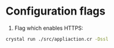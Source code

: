 # Configuration flags
1. Flag which enables HTTPS:

```bash
crystal run ./src/appliaction.cr -Dssl
```
